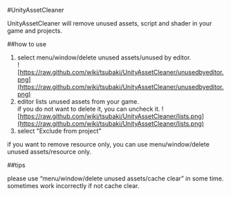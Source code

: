 #UnityAssetCleaner

UnityAssetCleaner will remove unused assets, script and shader in your game and projects.

##how to use

1.  select menu/window/delete unused assets/unused by editor.  
![https://raw.github.com/wiki/tsubaki/UnityAssetCleaner/unusedbyeditor.png](https://raw.github.com/wiki/tsubaki/UnityAssetCleaner/unusedbyeditor.png)
2.  editor lists unused assets from your game.  
if you do not want to delete it, you can uncheck it.
![https://raw.github.com/wiki/tsubaki/UnityAssetCleaner/lists.png](https://raw.github.com/wiki/tsubaki/UnityAssetCleaner/lists.png)
3.  select "Exclude from project"

if you want to remove resource only, you can use menu/window/delete unused assets/resource only.

##tips

please use “menu/window/delete unused assets/cache clear” in some time.
sometimes work incorrectly if not cache clear. 
